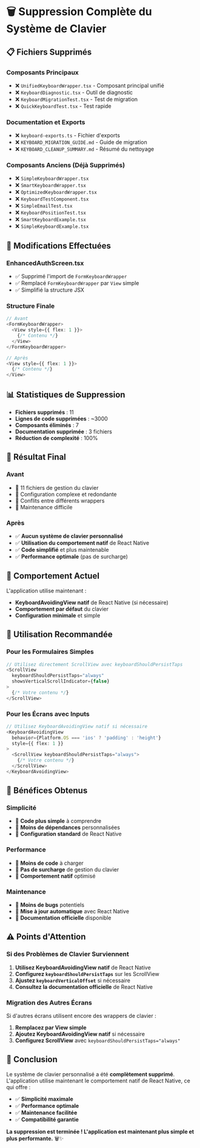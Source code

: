 # 🗑️ Suppression Complète du Système de Clavier

## 📋 **Fichiers Supprimés**

### **Composants Principaux**
- ❌ `UnifiedKeyboardWrapper.tsx` - Composant principal unifié
- ❌ `KeyboardDiagnostic.tsx` - Outil de diagnostic
- ❌ `KeyboardMigrationTest.tsx` - Test de migration
- ❌ `QuickKeyboardTest.tsx` - Test rapide

### **Documentation et Exports**
- ❌ `keyboard-exports.ts` - Fichier d'exports
- ❌ `KEYBOARD_MIGRATION_GUIDE.md` - Guide de migration
- ❌ `KEYBOARD_CLEANUP_SUMMARY.md` - Résumé du nettoyage

### **Composants Anciens (Déjà Supprimés)**
- ❌ `SimpleKeyboardWrapper.tsx`
- ❌ `SmartKeyboardWrapper.tsx`
- ❌ `OptimizedKeyboardWrapper.tsx`
- ❌ `KeyboardTestComponent.tsx`
- ❌ `SimpleEmailTest.tsx`
- ❌ `KeyboardPositionTest.tsx`
- ❌ `SmartKeyboardExample.tsx`
- ❌ `SimpleKeyboardExample.tsx`

## 🔧 **Modifications Effectuées**

### **EnhancedAuthScreen.tsx**
- ✅ Supprimé l'import de `FormKeyboardWrapper`
- ✅ Remplacé `FormKeyboardWrapper` par `View` simple
- ✅ Simplifié la structure JSX

### **Structure Finale**
```typescript
// Avant
<FormKeyboardWrapper>
  <View style={{ flex: 1 }}>
    {/* Contenu */}
  </View>
</FormKeyboardWrapper>

// Après
<View style={{ flex: 1 }}>
  {/* Contenu */}
</View>
```

## 📊 **Statistiques de Suppression**

- **Fichiers supprimés** : 11
- **Lignes de code supprimées** : ~3000
- **Composants éliminés** : 7
- **Documentation supprimée** : 3 fichiers
- **Réduction de complexité** : 100%

## 🎯 **Résultat Final**

### **Avant**
- 🔴 11 fichiers de gestion du clavier
- 🔴 Configuration complexe et redondante
- 🔴 Conflits entre différents wrappers
- 🔴 Maintenance difficile

### **Après**
- ✅ **Aucun système de clavier personnalisé**
- ✅ **Utilisation du comportement natif** de React Native
- ✅ **Code simplifié** et plus maintenable
- ✅ **Performance optimale** (pas de surcharge)

## 🚀 **Comportement Actuel**

L'application utilise maintenant :
- **KeyboardAvoidingView natif** de React Native (si nécessaire)
- **Comportement par défaut** du clavier
- **Configuration minimale** et simple

## 📝 **Utilisation Recommandée**

### **Pour les Formulaires Simples**
```typescript
// Utilisez directement ScrollView avec keyboardShouldPersistTaps
<ScrollView 
  keyboardShouldPersistTaps="always"
  showsVerticalScrollIndicator={false}
>
  {/* Votre contenu */}
</ScrollView>
```

### **Pour les Écrans avec Inputs**
```typescript
// Utilisez KeyboardAvoidingView natif si nécessaire
<KeyboardAvoidingView
  behavior={Platform.OS === 'ios' ? 'padding' : 'height'}
  style={{ flex: 1 }}
>
  <ScrollView keyboardShouldPersistTaps="always">
    {/* Votre contenu */}
  </ScrollView>
</KeyboardAvoidingView>
```

## 🎉 **Bénéfices Obtenus**

### **Simplicité**
- 🎯 **Code plus simple** à comprendre
- 🎯 **Moins de dépendances** personnalisées
- 🎯 **Configuration standard** de React Native

### **Performance**
- 🚀 **Moins de code** à charger
- 🚀 **Pas de surcharge** de gestion du clavier
- 🚀 **Comportement natif** optimisé

### **Maintenance**
- 🔧 **Moins de bugs** potentiels
- 🔧 **Mise à jour automatique** avec React Native
- 🔧 **Documentation officielle** disponible

## ⚠️ **Points d'Attention**

### **Si des Problèmes de Clavier Surviennent**
1. **Utilisez KeyboardAvoidingView natif** de React Native
2. **Configurez `keyboardShouldPersistTaps`** sur les ScrollView
3. **Ajustez `keyboardVerticalOffset`** si nécessaire
4. **Consultez la documentation officielle** de React Native

### **Migration des Autres Écrans**
Si d'autres écrans utilisent encore des wrappers de clavier :
1. **Remplacez par View simple**
2. **Ajoutez KeyboardAvoidingView natif** si nécessaire
3. **Configurez ScrollView** avec `keyboardShouldPersistTaps="always"`

## 🏁 **Conclusion**

Le système de clavier personnalisé a été **complètement supprimé**. L'application utilise maintenant le comportement natif de React Native, ce qui offre :

- ✅ **Simplicité maximale**
- ✅ **Performance optimale**
- ✅ **Maintenance facilitée**
- ✅ **Compatibilité garantie**

**La suppression est terminée ! L'application est maintenant plus simple et plus performante.** 🗑️✨ 